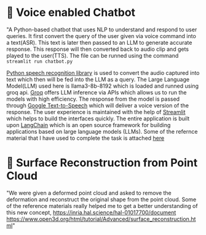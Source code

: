 # 📌 Voice enabled Chatbot

"A Python-based chatbot that uses NLP to understand and respond to user queries. It first convert the query of the user given via voice command into a text(ASR).
This text is later then passed to an LLM to generate accurate response. This response will then converted back to audio clip and gets played to the user(TTS).
The file can be runned using the command `streamlit run chatbot.py`

[Python speech recognition library](https://pypi.org/project/SpeechRecognition/) is used to convert the audio captured into text which then will be fed into the LLM as a query. The Large Language Model(LLM) used here is llama3-8b-8192 which is loaded and runned using groq api. [Groq](https://groq.com/) offers LLM inference via APIs which allows us to run the models with high efficiency. 
The response from the model is passed through [Google Text-to-Speech](https://pypi.org/project/gTTS/) which will deliver a voice version of the response. The user experience is maintained with the help of [Streamlit](https://streamlit.io/) which helps to build the interfaces quickly. The entire application is built upon [LangChain](https://www.langchain.com/) which is an open source framework for building applications based on large language models (LLMs).
Some of the refernce material that I have used to complete the task is attached [here](https://python.langchain.com/docs/introduction/")

# 📌 Surface Reconstruction from Point Cloud

"We were given a deformed point cloud and asked to remove the deformation and reconstruct the original shape from the point cloud.
Some of the reference materials really helped me to get a better understanding of this new concept, 
https://inria.hal.science/hal-01017700/document
https://www.open3d.org/html/tutorial/Advanced/surface_reconstruction.html"

